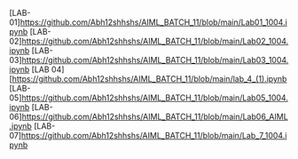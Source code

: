 [LAB-01]https://github.com/Abh12shhshs/AIML_BATCH_11/blob/main/Lab01_1004.ipynb
[LAB-02]https://github.com/Abh12shhshs/AIML_BATCH_11/blob/main/Lab02_1004.ipynb
[LAB-03]https://github.com/Abh12shhshs/AIML_BATCH_11/blob/main/Lab03_1004.ipynb
[LAB 04][https://github.com/Abh12shhshs/AIML_BATCH_11/blob/main/lab_4_(1).ipynb
[LAB-05]https://github.com/Abh12shhshs/AIML_BATCH_11/blob/main/Lab05_1004.ipynb
[LAB-06]https://github.com/Abh12shhshs/AIML_BATCH_11/blob/main/Lab06_AIML.ipynb
[LAB-07]https://github.com/Abh12shhshs/AIML_BATCH_11/blob/main/Lab_7_1004.ipynb
